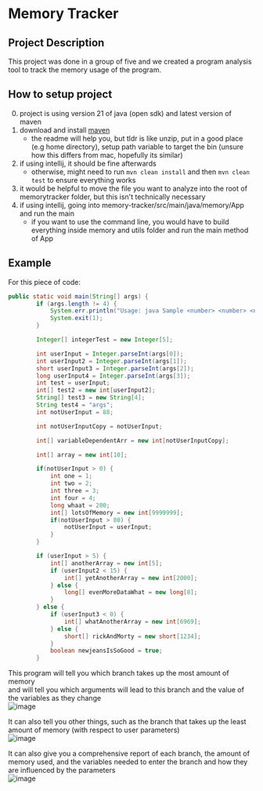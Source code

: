 # Memory Tracker
## Project Description
This project was done in a group of five and we created a program analysis tool to track the memory usage of the program.

## How to setup project
0) project is using version 21 of java (open sdk) and latest version of maven
1) download and install  [maven](https://maven.apache.org/download.cgi)
    - the readme will help you, but tldr is like unzip, put in a good place (e.g home directory), setup path variable to target the bin (unsure how this differs from mac, hopefully its similar)
2) if using intellij, it should be fine afterwards
    - otherwise, might need to run `mvn clean install` and then `mvn clean test` to ensure everything works
3) it would be helpful to move the file you want to analyze into the root of memorytracker folder, but this isn't technically necessary
4) if using intellij, going into memory-tracker/src/main/java/memory/App and run the main
    - if you want to use the command line, you would have to build everything inside memory and utils folder and run the main method of App

## Example

For this piece of code:
```java
public static void main(String[] args) {
        if (args.length != 4) {
            System.err.println("Usage: java Sample <number> <number> <number> <number>");
            System.exit(1);
        }

        Integer[] integerTest = new Integer[5];

        int userInput = Integer.parseInt(args[0]);
        int userInput2 = Integer.parseInt(args[1]);
        short userInput3 = Integer.parseInt(args[2]);
        long userInput4 = Integer.parseInt(args[3]);
        int test = userInput;
        int[] test2 = new int[userInput2];
        String[] test3 = new String[4];
        String test4 = "args";
        int notUserInput = 88;

        int notUserInputCopy = notUserInput;

        int[] variableDependentArr = new int[notUserInputCopy];

        int[] array = new int[10];

        if(notUserInput > 0) {
            int one = 1;
            int two = 2;
            int three = 3;
            int four = 4;
            long whaat = 200;
            int[] lotsOfMemory = new int[9999999];
            if(notUserInput > 80) {
                notUserInput = userInput;
            }
        }

        if (userInput > 5) {
            int[] anotherArray = new int[5];
            if (userInput2 < 15) {
                int[] yetAnotherArray = new int[2000];
            } else {
                long[] evenMoreDataWhat = new long[8];
            }
        } else {
            if (userInput3 < 0) {
                int[] whatAnotherArray = new int[6969];
            } else {
                short[] rickAndMorty = new short[1234];
            }
            boolean newjeansIsSoGood = true;
        }
```
This program will tell you which branch takes up the most amount of memory  
and will tell you which arguments will lead to this branch and the value of the variables as they change  
![image](https://media.github.students.cs.ubc.ca/user/16124/files/56596efa-67e8-4e22-ab3c-00f3516a03f4)

It can also tell you other things, such as the branch that takes up the least amount of memory (with respect to user parameters)  
![image](https://media.github.students.cs.ubc.ca/user/16124/files/d5dd3524-8401-4d65-a98a-ea572124fe9d)

It can also give you a comprehensive report of each branch, the amount of memory used, and the variables needed to enter the branch and how they are influenced by the parameters  
![image](https://media.github.students.cs.ubc.ca/user/16124/files/ff459e8c-c911-4327-ba2b-5fff998885ca)

